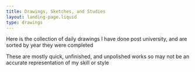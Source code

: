 ```yaml
---
title: Drawings, Sketches, and Studies
layout: landing-page.liquid
type: drawings
---
```


Here is the collection of daily drawings I have done post university, and are sorted by year they were completed

These are mostly quick, unfinished, and unpolished works so may not be an accurate representation of my skill or style
